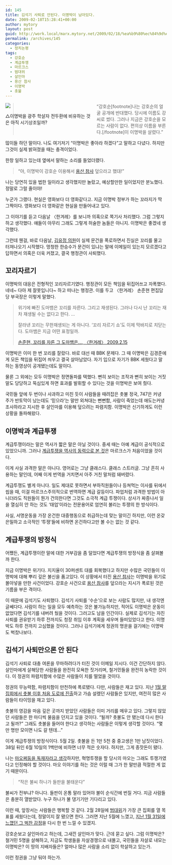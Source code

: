 ```yaml
---
id: 145
title: 김석기 사퇴로 안된다. 이명박이 남아있다.
date: 2009-02-18T15:28:41+00:00
author: mytory
layout: post
guid: http://work.local/marx.mytory.net/2009/02/18/%ea%b9%80%ec%84%9d%ea%b8%b0-%ec%82%ac%ed%87%b4%eb%a1%9c-%ec%95%88%eb%90%9c%eb%8b%a4-%ec%9d%b4%eb%aa%85%eb%b0%95%ec%9d%b4-%eb%82%a8%ec%95%84%ec%9e%88%eb%8b%a4/
permalink: /archives/145
categories:
  - 정치논평
tags:
  - 강호순
  - 계급투쟁
  - 마르크스
  - 범대위
  - 살인마
  - 용산 참사
  - 이명박
  - 촛불
---
```

<div class="imageblock" style="width: 270px; float: left; margin-right: 15px;">
  <img src="http://cfs14.tistory.com/image/3/tistory/2009/02/19/00/23/499c27d76f448" /></p> 
  
  <p>
    △이명박을 광주 학살자 전두환에 비유하는 것은 아직 시기상조일까?
  </p>
</div>

> “강호순[footnote]나는 강호순의 얼굴 공개에 반대했다. 당시에 이름도 강 씨로 썼다. 그러나 지금은 강호순을 모르는 사람이 없다. 편의상 이름을 부른다.[/footnote]이 이명박을 살렸다.”

많이들 하던 말이다. 나도 여기저기 “이명박은 좋아라 하겠다”고 말하고 다녔다. 하지만 그것이 실제 밝혀졌을 때는 충격이었다.

한창 일하고 있는데 옆에서 말하는 소리를 들었더랬다.

> “야, 이명박이 강호순 이용해서 <a href="http://spar2003.tistory.com/65" target="_blank" title="철거민 사망 ─ 되풀이되는 ‘난장이가 쏘아올린 작은 공’ 이야기">용산 참사</a> 덮으라고 했대!”

나는 당연히 있을 법한 일이라고 생각했지만 놀랐고, 예상할만한 일이었지만 분노했다. 정말로 그럴 줄이야!

누군가 그랬다. 현실은 영화보다 더 영화같다고. 지금 이명박 정부가 하는 꼬라지가 딱 그짝이다. 영화보다 더 영화같은 현실을 만들어내고 있다.

그 이야기를 듣고 다음날 〈한겨레〉를 보니까 의혹으로 쪽기사 처리했다. 그럼 그렇지 하고 생각했다. 얘들이 아무리 그래도 그렇게 허술한 놈들은 아니지. 이명박은 좋겠네 생각했다.

그런데 웬걸, 바로 다음날, <a href="http://www.cyworld.com/-u-jung" target="_blank" title="미니홈피 가기">김유정 의원</a>이 실제 문건을 폭로하면서 진실은 꼬리를 물고 터져나오기 시작했다. 멍청한 한승수가 문건이 있냐는 말에 이메일이 있는지 모르겠다고 답하면서 의혹은 더욱 커졌고, 결국 행정관이 사퇴했다.

## 꼬리자르기

이명박의 대응은 전형적인 꼬리자르기였다. 행정관이 모든 책임을 뒤집어쓰고 자폭했다. 네네~ 다아 제 잘못입니다~ 하고 떠나는 행정관. 이를 두고 〈한겨레〉 손준현 편집담당 부국장은 이렇게 말했다.

> 위기에 빠진 도마뱀은 꼬리를 자른다. 그리고 재생된다. 그러나 다시 난 꼬리는 재차 재생될 수는 없다고 한다. …
> 
> 잘라낸 꼬리는 무한재생되는 게 아니다. ‘꼬리 자르기 쇼’도 이제 막바지로 치닫는다. 도마뱀은 지금 어떤 표정일까.
> 
> <p class="rep">
>   <a href="http://www.hani.co.kr/arti/opinion/column/338959.html">손준현, 꼬리를 자른 그 도마뱀은…, 〈한겨레〉 2009.2.15</a>
> </p>

이명박은 이미 한 번 꼬리를 잘랐다. 바로 대선 때 BBK 문제다. 그 때 이명박은 김경준에게 모든 책임을 뒤집어 씌우고 결국 살아남았다. 자기 입으로 자기가 BBK 세웠다고 말하는 동영상이 공개됐는데도 말이다.

물론 그 외에는 모두 이명박은 정면돌파를 택했다. 뻔히 보이는 조작과 뻔히 보이는 거짓말도 당당하고 뚝심있게 하면 효과를 발휘할 수 있다는 것을 이명박은 보여 줬다.

국민들 앞에 두 번이나 사과하고 미친 듯이 사람들을 때려잡은 촛불 정국, 747은 커녕 주가 반토막이 났는데도 ‘믿으라’는 말만 외쳐대는 뻔뻔함, 사람이 죽었는데 애도는커녕 조사하라고 지시한 후 살인마를 이용해 덮으려는 파렴치함. 이명박은 신기하게도 이런 상황을 돌파해왔다.

## 이명박과 계급투쟁

계급투쟁이라는 말은 역사가 짧은 말은 아닐 것이다. 중세 때는 아예 계급이 공식적으로 있었으니까. 그러나 <a href="http://wspaper.org/0_view.php?urn=urn:newsml:counterfire.or.kr:20061009T000000%2b0900:c15-marxism:1U" target="_blank" titie="존 몰리뉴, 계급이란 무엇인가?. 〈저항의 촛불〉, 2006.10.14">계급투쟁을 역사의 동력으로 본 것</a>은 마르크스가 처음이었을 것이다.

이게 사실 과격한 말은 아니다. 영어로는 그냥 클래스다. 클래스 스트러글. 그냥 흔히 사용하는 말인데, 어째 이게 번역을 거치면서 아주 거친 말처럼 돼버렸다.

계급투쟁도 별게 아니다. 일도 제대로 못하면서 부하직원들이나 등쳐먹는 이사를 뒤에서 씹을 때, 이걸 마르크스주의적으로 번역하면 계급 갈등이다. 파업처럼 과격한 방법이 아니더라도 직원들이 뭔가 건의한다면 그것도 소극적 계급 투쟁이다. 상사가 짜증나서 일을 열심히 안 하는 것도 ‘태업’이라는 전문용어로 엄연히 불리는 투쟁의 한 방식이다.

사실, 서명운동을 가장 온건한 대중행동으로 취급하는데 맞는 말이긴 하지만, 이런 온갖 은밀하고 소극적인 ‘투쟁’들에 비하면 온건하다고만 볼 수는 없는 것 같다.

## 계급투쟁의 방정식

어쨌든, 계급투쟁이란 말에 대한 거부감을 좀 덜었다면 계급투쟁의 방정식을 좀 살펴볼까 한다.

지금 이명박은 위기다. 지지율이 30퍼센트 대를 회복했다고 하지만 수많은 국민들이 이명박에 대해 뿌리 깊은 불신을 품고있다. 이 상황에서 터진 <a href="http://spar2003.tistory.com/65" target="_blank" title="철거민 사망 ─ 되풀이되는 ‘난장이가 쏘아올린 작은 공’ 이야기">용산 참사</a>는 이명박을 위기로 몰아넣을 만한 사건이었다. 강호순 사건으로 <a href="http://spar2003.tistory.com/65" target="_blank" title="철거민 사망 ─ 되풀이되는 ‘난장이가 쏘아올린 작은 공’ 이야기">용산 참사</a>를 덮으라는 지시가 폭로된 것은 기름을 부은 격이다.

이 때문에 김석기도 사퇴했다. 김석기 사퇴를 ‘수순’으로 보는 사람도 많지만, 내 생각엔 글쎄다다. 사람이 하는 일을 모두 예측하는 것은 불가능하지만, 적어도 이명박은 운동이 없었다면 김석기를 내버려 뒀을 것이다. 그러고도 남을 인간이다. 실제로 김석기는 자진사퇴를 권유받기 하루 전까지도 청장 취임 이후 계획을 세우며 들떠있었다고 한다. 이명박도 하루 전까지 고심했을 것이다. 그러나 김석기에게 정권의 명운을 걸기에는 이명박도 벅찼나보다.

## 김석기 사퇴만으론 안 된다

김석기 사퇴로 대충 여론을 무마하려다가 터진 것이 이메일 지시다. 이건 간단하지 않다. 살인마에게 살해당한 사람들을 완전히 모욕한 짓거리며, 철거민들을 완전히 농락한 것이다. 이 정권의 파렴치함에 수많은 사람들이 치를 떨었을 것이다.

정권의 무능력함, 파렴치함이 만천하에 폭로됐다. 다만, 사람들은 재고 있다. 지난 <a href="http://spar2003.tistory.com/71" target="_blank" title="철거민 촛불집회, 가슴 설렜던 도로 진출">1월 말 집회에서 촛불 이후 처음 도로에 진출</a>하고 가슴 설렜던 사람들은 있지만, 여전히 많은 사람들이 타이밍을 재고 있다.

촛불의 영감을 마음 깊은 곳까지 받았던 사람들은 이미 거리를 메우고 있다. 그렇지 않았던 사람들은 한 마디씩 물음을 던지고 있을 것이다. “될까? 촛불도 안 됐는데 다시 한다고 될까?” 그래도 촛불을 들어야 한다고 생각하는 사람들은 이렇게 생각할 것이다. “몇 만 명만 모이면 나도 갈 텐데…”

이게 계급투쟁의 방정식이다. 5월 2일. 촛불을 든 1만 5천 중 중고생은 1만 남짓이었다. 38일 뒤인 6월 10일의 1백만에 비하면 너무 적은 숫자다. 하지만, 그게 종잣돈이 됐다.

나는 <a href="http://wspaper.org/0_view.php?urn=urn:newsml:counterfire.or.kr:20040709T000000%2B0900:d35-816:1U" target="_blank" title="김용욱, 중국공산당은 민주노동당의 동지가 아니다, 〈저항의 촛불〉, 2004.7.9">마오쩌둥을 독재자라고 생각</a>하지만, 혁명투쟁을 할 당시의 마오는 그래도 투쟁가였다고 인정해야 할 것이다. 마오 이야기를 하는 것은 이럴 때 그가 한 말만큼 적절한 게 없기 때문이다.

> “작은 불씨 하나가 들판을 불태운다”

불씨가 전부냐? 아니다. 들판이 온통 말라 있어야 불이 순식간에 번질 거다. 지금 사람들은 충분히 열받았다. 누구 하나가 불 댕기기만 기다리고 있다.

이런 때, 앞장서는 사람들은 행복할 것 같다. 2월 28일에 <a href="http://mbout.jinbo.net" target="_blank" title="홈페이지 가기">범대위</a>가 가장 큰 집회를 열 목표를 세웠다는데, 정말이지 잘 됐으면 한다. 그러면 지난 5월에 느꼈고, <a href="http://spar2003.tistory.com/71" target="_blank" title="철거민 촛불집회, 가슴 설렜던 도로 진출">지난 1월 31일에 느꼈던 그 벅찬 감정</a>을 다시 한 번 느낄 수 있겠지.

강호순보고 살인마라고 하는데, 그새낀 살인마가 맞다. 근데 묻고 싶다. 그럼 이명박은? 철거민 5명을 살해하고, 지금도 학생들을 자살경쟁으로 내몰고, 국민들을 자살로 내모는 이명박은? 이 땅의 지배자들은? 얼마나 많은 사람을 소리 없이 학살하고 있는가.

이런 정권을 그냥 둬야 하는가.